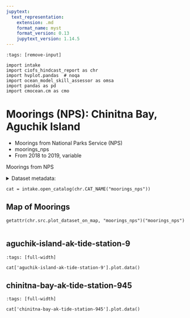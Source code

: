 ```yaml
---
jupytext:
  text_representation:
    extension: .md
    format_name: myst
    format_version: 0.13
    jupytext_version: 1.14.5
---
```


```{code-cell}
:tags: [remove-input]

import intake
import ciofs_hindcast_report as chr
import hvplot.pandas  # noqa
import ocean_model_skill_assessor as omsa
import pandas as pd
import cmocean.cm as cmo
```

# Moorings (NPS): Chinitna Bay, Aguchik Island

* Moorings from National Parks Service (NPS)
* moorings_nps
* From 2018 to 2019, variable

Moorings from NPS




<details><summary>Dataset metadata:</summary>

|    | Dataset                          | datasetID                        | featuretype   | griddap   | info_url                                                                              | institution                 |   maxLatitude |   maxLongitude | maxTime                   |   minLatitude |   minLongitude | minTime                   | summary                                                                                              | tabledap                                                                        | title                                      | urlpath                                                                         |
|---:|:---------------------------------|:---------------------------------|:--------------|:----------|:--------------------------------------------------------------------------------------|:----------------------------|--------------:|---------------:|:--------------------------|--------------:|---------------:|:--------------------------|:-----------------------------------------------------------------------------------------------------|:--------------------------------------------------------------------------------|:-------------------------------------------|:--------------------------------------------------------------------------------|
|  0 | aguchik-island-ak-tide-station-9 | aguchik-island-ak-tide-station-9 | timeSeries    |           | https://erddap.sensors.ioos.us/erddap/info/aguchik-island-ak-tide-station-9/index.csv | National Park Service (NPS) |       58.2946 |       -154.266 | 2019-09-28 17:30:00+00:00 |       58.2946 |       -154.266 | 2018-09-11 18:36:00+00:00 | Timeseries data from 'Aguchik Island, AK, Tide Station (9456901)' (aguchik-island-ak-tide-station-9) | https://erddap.sensors.ioos.us/erddap/tabledap/aguchik-island-ak-tide-station-9 | Aguchik Island, AK, Tide Station (9456901) | https://erddap.sensors.ioos.us/erddap/tabledap/aguchik-island-ak-tide-station-9 |
|  1 | chinitna-bay-ak-tide-station-945 | chinitna-bay-ak-tide-station-945 | timeSeries    |           | https://erddap.sensors.ioos.us/erddap/info/chinitna-bay-ak-tide-station-945/index.csv | National Park Service (NPS) |       59.8421 |       -152.993 | 2018-10-26 08:24:00+00:00 |       59.8421 |       -152.993 | 2018-06-14 20:00:00+00:00 | Timeseries data from 'Chinitna Bay, AK, Tide Station (9456357)' (chinitna-bay-ak-tide-station-945)   | https://erddap.sensors.ioos.us/erddap/tabledap/chinitna-bay-ak-tide-station-945 | Chinitna Bay, AK, Tide Station (9456357)   | https://erddap.sensors.ioos.us/erddap/tabledap/chinitna-bay-ak-tide-station-945 |

</details>



```{code-cell}
cat = intake.open_catalog(chr.CAT_NAME("moorings_nps"))
```

## Map of Moorings
    

```{code-cell}
getattr(chr.src.plot_dataset_on_map, "moorings_nps")("moorings_nps")
    
```

## aguchik-island-ak-tide-station-9
        

```{code-cell}
:tags: [full-width]

cat['aguchik-island-ak-tide-station-9'].plot.data()
```

## chinitna-bay-ak-tide-station-945
        

```{code-cell}
:tags: [full-width]

cat['chinitna-bay-ak-tide-station-945'].plot.data()
```
